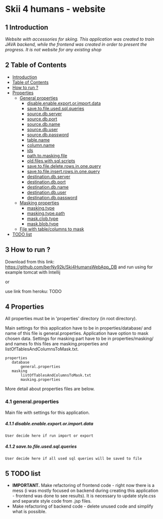 # Skii 4 humans - website
## 1 Introduction
_Website with accessories for skiing. This application was created to train JAVA backend, while the frontend was created in order to present the progress._
_It is not website for any existing shop_

## 2 Table of Contents
- [Introduction](#1-Introduction)
- [Table of Contents](#2-Table-of-Contents)
- [How to run ?](#3-how-to-run-)
- [Properties](#4-Properties)
  - [General properties](#41-generalproperties)
    - [disable.enable.export.or.import.data](#411--disableenableexportorimportdata)
    - [save.to.file.used.sql.queries](#412--savetofileusedsqlqueries)
    - [source.db.server](#413--sourcedbserver)
    - [source.db.port](#414--sourcedbport)
    - [source.db.name](#415--sourcedbname)
    - [source.db.user](#416--sourcedbuser)
    - [source.db.password](#417--sourcedbpassword)
    - [table.name](#418--tablename)
    - [column.name](#419--columnname)
    - [ids](#4110-ids)
    - [path.to.masking.file](#4111-pathtomaskingfile)
    - [old.files.with.sql.scripts](#4112-oldfileswithsqlscripts)
    - [save.to.file.delete.rows.in.one.query](#4113-savetofiledeleterowsinonequery)
    - [save.to.file.insert.rows.in.one.query](#4114-savetofileinsertrowsinonequery)
    - [destination.db.server](#4115-destinationdbserver)
    - [destination.db.port](#4116-destinationdbport)
    - [destination.db.name](#4117-destinationdbname)
    - [destination.db.user](#4118-destinationdbuser)
    - [destination.db.password](#4119-destinationdbpassword)
  - [Masking properties](#42-maskingproperties)
    - [masking.type](#421-maskingtype)
    - [masking.type.path](#422-maskingtypepath)
    - [mask.clob.type](#423-maskclobtype)
    - [mask.blob.type](#424-maskblobtype)
  - [File with table/columns to mask](#43-listoftablesandcolumnstomasktxt)
- [TODO list](#5-TODO-list)

## 3 How to run ?

Download from this link: https://github.com/berNy92k/Ski4HumansWebApp_DB and run using for example tomcat with Intellij

or

use link from heroku: TODO

## 4 Properties
All properties must be in 'properties' directory (in root directory).

Main settings for this application have to be in properties/database/ and name of this file is general.properties.
Application have option to mask chosen data. Settings for masking part have to be in properties/masking/ and names fo this files are masking.properties and listOfTablesAndColumnsToMask.txt.

```
properties
   database
       general.properties
   masking
       listOfTablesAndColumnsToMask.txt
       masking.properties
```
More detail about properties files are below.

### 4.1 general.properties
Main file with settings for this application.
##### 4.1.1  disable.enable.export.or.import.data
    User decide here if run import or export
    
##### 4.1.2  save.to.file.used.sql.queries
    User decide here if all used sql queries will be saved to file

## 5 TODO list
* **IMPORTANT.** Make refactoring of frontend code - right now there is a mess 
(i was mostly focused on backend during creating this application - frontend was done to see results).
It is necessary to update style.css and separate style code from .jsp files.
* Make refactoring of backend code - delete unused code and simplify what is possible.